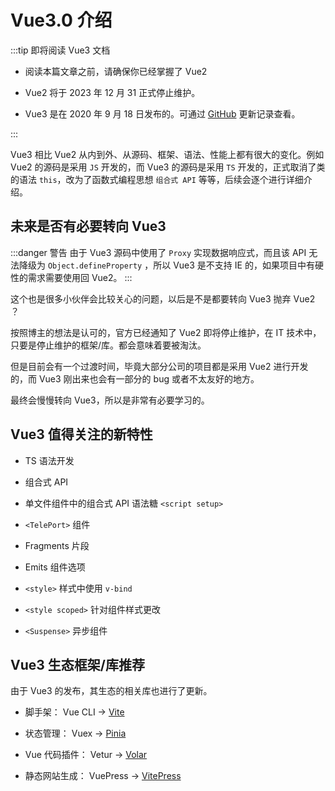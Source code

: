 # Vue3.0 介绍

:::tip 即将阅读 Vue3 文档

-   阅读本篇文章之前，请确保你已经掌握了 Vue2

-   Vue2 将于 2023 年 12 月 31 正式停止维护。

-   Vue3 是在 2020 年 9 月 18 日发布的。可通过 [GitHub](https://github.com/vuejs/core/blob/main/changelogs/CHANGELOG-3.0.md) 更新记录查看。

:::

Vue3 相比 Vue2 从内到外、从源码、框架、语法、性能上都有很大的变化。例如 Vue2 的源码是采用 `JS` 开发的，而 Vue3 的源码是采用 `TS` 开发的，正式取消了类的语法 `this`，改为了函数式编程思想 `组合式 API` 等等，后续会逐个进行详细介绍。

<!-- JS、TS 源码插图 -->

## 未来是否有必要转向 Vue3

:::danger 警告
由于 Vue3 源码中使用了 `Proxy` 实现数据响应式，而且该 API 无法降级为 `Object.defineProperty` ，所以 Vue3 是不支持 IE 的，如果项目中有硬性的需求需要使用回 Vue2。
:::

这个也是很多小伙伴会比较关心的问题，以后是不是都要转向 Vue3 抛弃 Vue2 ？

按照博主的想法是认可的，官方已经通知了 Vue2 即将停止维护，在 IT 技术中，只要是停止维护的框架/库。都会意味着要被淘汰。

但是目前会有一个过渡时间，毕竟大部分公司的项目都是采用 Vue2 进行开发的，而 Vue3 刚出来也会有一部分的 bug 或者不太友好的地方。

最终会慢慢转向 Vue3，所以是非常有必要学习的。

## Vue3 值得关注的新特性

-   TS 语法开发

-   组合式 API

-   单文件组件中的组合式 API 语法糖 `<script setup>`

-   `<TelePort>` 组件

-   Fragments 片段

-   Emits 组件选项

-   `<style>` 样式中使用 `v-bind`

-   `<style scoped>` 针对组件样式更改

-   `<Suspense>` 异步组件

## Vue3 生态框架/库推荐

由于 Vue3 的发布，其生态的相关库也进行了更新。

-   脚手架： Vue CLI -> [Vite](https://cn.vitejs.dev/)

-   状态管理： Vuex -> [Pinia](https://pinia.vuejs.org/zh/)

-   Vue 代码插件： Vetur -> [Volar](https://marketplace.visualstudio.com/items?itemName=vue.volar)

-   静态网站生成： VuePress -> [VitePress](https://vitepress.dev/)
